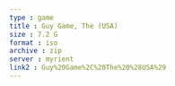 ```yaml
---
type : game
title : Guy Game, The (USA)
size : 7.2 G
format : iso
archive : zip
server : myrient
link2 : Guy%20Game%2C%20The%20%28USA%29
---
```


